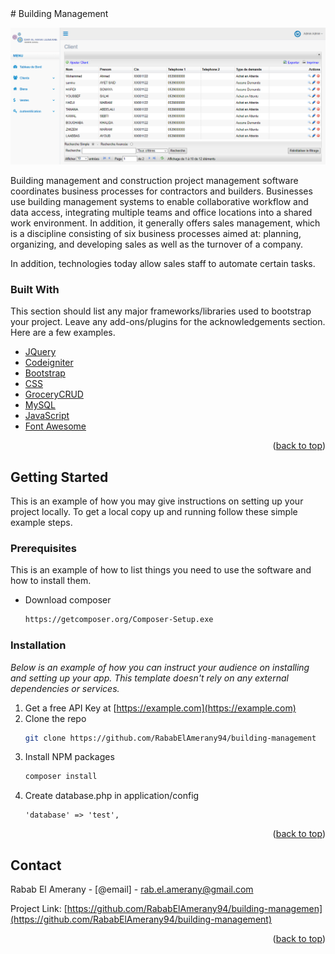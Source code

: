 <div id="top"></div>
# Building Management

<p align="center">
<a href="https://github.com/RababElAmerany94/building-management">
<img  alt="Rabab El Amerany Project" title="Rabab Project" src="https://github.com/RababElAmerany94/building-management/blob/master/assets/images/site.PNG" />
</a>
</p>

<p align="left">
Building management and construction project management software coordinates business processes for contractors and builders. Businesses use building management systems to enable collaborative workflow and data access, integrating multiple teams and office locations into a shared work environment. In addition, it generally offers sales management, which is a discipline consisting of six business processes aimed at: planning, organizing, and developing sales as well as the turnover of a company.

In addition, technologies today allow sales staff to automate certain tasks.
</p>


### Built With

This section should list any major frameworks/libraries used to bootstrap your project. Leave any add-ons/plugins for the acknowledgements section. Here are a few examples.

* [JQuery](https://jquery.com)
* [Codeigniter](https://www.codeigniter.com)
* [Bootstrap](https://getbootstrap.com)
* [CSS](https://www.css-com.com/)
* [GroceryCRUD](https://www.grocerycrud.com)
* [MySQL](https://www.mysql.com)
* [JavaScript](https://www.javascript.com)
* [Font Awesome](https://fontawesome.com)

<p align="right">(<a href="#top">back to top</a>)</p>




<!-- GETTING STARTED -->
## Getting Started

This is an example of how you may give instructions on setting up your project locally.
To get a local copy up and running follow these simple example steps.

### Prerequisites

This is an example of how to list things you need to use the software and how to install them.
* Download composer
  ```sh
  https://getcomposer.org/Composer-Setup.exe
  ```
  
### Installation

_Below is an example of how you can instruct your audience on installing and setting up your app. This template doesn't rely on any external dependencies or services._

1. Get a free API Key at [https://example.com](https://example.com)
2. Clone the repo
   ```sh
   git clone https://github.com/RababElAmerany94/building-management
   ```
3. Install NPM packages
   ```sh
   composer install
   ```
4. Create database.php in application/config
   ```database.php
   'database' => 'test',
   ```

<p align="right">(<a href="#top">back to top</a>)</p>

<!-- CONTACT -->
## Contact

Rabab El Amerany - [@email] - rab.el.amerany@gmail.com

Project Link: [https://github.com/RababElAmerany94/building-managemen](https://github.com/RababElAmerany94/building-management)

<p align="right">(<a href="#top">back to top</a>)</p>

